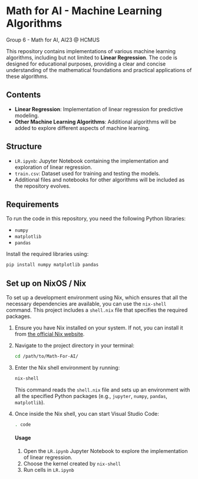 # Math for AI - Machine Learning Algorithms

Group 6 - Math for AI, AI23 @ HCMUS

This repository contains implementations of various machine learning algorithms, including but not limited to **Linear Regression**. The code is designed for educational purposes, providing a clear and concise understanding of the mathematical foundations and practical applications of these algorithms.

## Contents

- **Linear Regression**: Implementation of linear regression for predictive modeling.
- **Other Machine Learning Algorithms**: Additional algorithms will be added to explore different aspects of machine learning.

## Structure

- `LR.ipynb`: Jupyter Notebook containing the implementation and exploration of linear regression.
- `train.csv`: Dataset used for training and testing the models.
- Additional files and notebooks for other algorithms will be included as the repository evolves.

## Requirements

To run the code in this repository, you need the following Python libraries:
- `numpy`
- `matplotlib`
- `pandas`

Install the required libraries using:

```bash
pip install numpy matplotlib pandas
```

## Set up on NixOS / Nix
To set up a development environment using Nix, which ensures that all the necessary dependencies are available, you can use the `nix-shell` command. This project includes a `shell.nix` file that specifies the required packages.

1.  Ensure you have Nix installed on your system. If not, you can install it from [the official Nix website](https://nixos.org/download.html).

2.  Navigate to the project directory in your terminal:

    ```bash
    cd /path/to/Math-For-AI/
    ```

3.  Enter the Nix shell environment by running:

    ```bash
    nix-shell
    ```

    This command reads the `shell.nix` file and sets up an environment with all the specified Python packages (e.g., `jupyter`, `numpy`, `pandas`, `matplotlib`).

4.  Once inside the Nix shell, you can start Visual Studio Code:

    ```bash
    . code
    ```
    #### Usage

    1.  Open the `LR.ipynb` Jupyter Notebook to explore the implementation of linear regression.
    2.  Choose the kernel created by `nix-shell`
    3.  Run cells in `LR.ipynb`